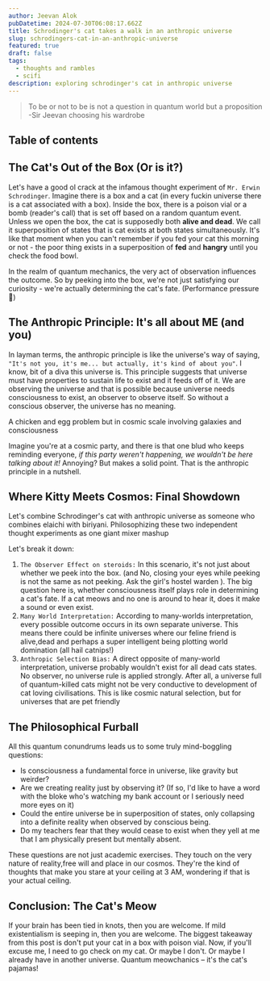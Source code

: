 ```yaml
---
author: Jeevan Alok
pubDatetime: 2024-07-30T06:08:17.662Z   
title: Schrodinger's cat takes a walk in an anthropic universe
slug: schrodingers-cat-in-an-anthropic-universe
featured: true
draft: false
tags:
  - thoughts and rambles
  - scifi
description: exploring schrodinger's cat in anthropic universe
---
```

> To be or not to be is not a question in quantum world but a proposition -Sir Jeevan choosing his wardrobe

## Table of contents

## The Cat's Out of the Box (Or is it?)

Let's have a good ol crack at the infamous thought experiment of `Mr. Erwin Schrodinger`. Imagine there is a box and a cat (in every fuckin universe there is a cat associated with a box). Inside the box, there is a poison vial or a bomb (reader's call) that is set off based on a random quantum event. Unless we open the box, the cat is supposedly both **alive and dead**. We call it superposition of states that is cat exists at both states simultaneously. It's like that moment when you can't remember if you fed your cat this morning or not - the poor thing exists in a superposition of **fed** and **hangry** until you check the food bowl.

In the realm of quantum mechanics, the very act of observation influences the outcome. So by peeking into the box, we're not just satisfying our curiosity - we're actually determining the cat's fate. (Performance pressure 🚀)

## The Anthropic Principle: It's all about ME (and you)

In layman terms, the anthropic principle is like the universe's way of saying, `"It's not you, it's me... but actually, it's kind of about you"`. I know, bit of a diva this universe is. This principle suggests that universe must have properties to sustain life to exist and it feeds off of it. We are observing the universe and that is possible because universe needs consciousness to exist, an observer to observe itself. So without a conscious observer, the universe has no meaning.

A chicken and egg problem but in cosmic scale involving galaxies and consciousness

Imagine you're at a cosmic party, and there is that one blud who keeps reminding everyone, _if this party weren't happening, we wouldn't be here talking about it!_ Annoying? But makes a solid point. That is the anthropic principle in a nutshell.

## Where Kitty Meets Cosmos: Final Showdown

Let's combine Schrodinger's cat with anthropic universe as someone who combines elaichi with biriyani. Philosophizing these two independent thought experiments as one giant mixer mashup

Let's break it down:

1. `The Observer Effect on steroids:` In this scenario, it's not just about whether we peek into the box. (and No, closing your eyes while peeking is not the same as not peeking. Ask the girl's hostel warden ). The big question here is, whether consciousness itself plays role in determining a cat's fate. If a cat meows and no one is around to hear it, does it make a sound or even exist.
2. `Many World Interpretation:` According to many-worlds interpretation, every possible outcome occurs in its own separate universe. This means there could be infinite universes where our feline friend is alive,dead and perhaps a super intelligent being plotting world domination (all hail catnips!)
3. `Anthropic Selection Bias:` A direct opposite of many-world interpretation, universe probably wouldn't exist for all dead cats states. No observer, no universe rule is applied strongly.  After all, a universe full of quantum-killed cats might not be very conductive to development of cat loving civilisations. This is like cosmic natural selection, but for universes that are pet friendly

## The Philosophical Furball

All this quantum conundrums leads us to some truly mind-boggling questions:

- Is consciousness a fundamental force in universe, like gravity but weirder?
- Are we creating reality just by observing it? (If so, I'd like to have a word with the bloke who's watching my bank account or I seriously need more eyes on it)
- Could the entire universe  be in superposition of states, only collapsing into a definite reality when observed by conscious being.
- Do my teachers fear that they would cease to exist when they yell at me that I am physically present but mentally absent.

These questions are not just academic exercises. They touch on the very nature of reality,free will and place in our cosmos. They're the kind of thoughts that make you stare at your ceiling at 3 AM, wondering if that is your actual ceiling.

## Conclusion: The Cat's Meow

If your brain has been tied in knots, then you are welcome. If mild existentialism is seeping in, then you are welcome. The biggest takeaway from this post is don't put your cat in a box with poison vial.
Now, if you'll excuse me, I need to go check on my cat. Or maybe I don't. Or maybe I already have in another universe. Quantum meowchanics – it's the cat's pajamas!
